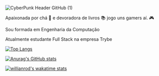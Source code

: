 
![CyberPunk Header GitHub (1)](https://user-images.githubusercontent.com/82115900/167969149-58ea0d40-6ac2-4973-8d72-f56396fae6e0.png)

Apaixonada por chá :tea: e devoradora de livros :books:
jogo uns gamers aí. :video_game:

Sou formada em Engenharia da Computação

Atualmente estudante Full Stack na empresa Trybe



[![Top Langs](https://github-readme-stats.vercel.app/api/top-langs/?username=ClairPenido&theme=radical)](https://github.com/ClairPenido/github-readme-stats)

[![Anurag's GitHub stats](https://github-readme-stats.vercel.app/api?username=ClairPenido&theme=radical)](https://github.com/ClairPenido/github-readme-stats)

[![willianrod's wakatime stats](https://github-readme-stats.vercel.app/api/wakatime?username=clair_penido&theme=radical)](https://github.com/anuraghazra/github-readme-stats)

<!--
**ClairPenido/ClairPenido** is a ✨ _special_ ✨ repository because its `README.md` (this file) appears on your GitHub profile.

Here are some ideas to get you started:

- 🔭 I’m currently working on ...
- 🌱 I’m currently learning ...
- 👯 I’m looking to collaborate on ...
- 🤔 I’m looking for help with ...
- 💬 Ask me about ...
- 📫 How to reach me: ...
- 😄 Pronouns: ...
- ⚡ Fun fact: ...
-->
